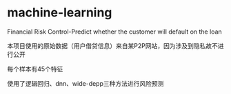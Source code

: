 # machine-learning
Financial Risk Control-Predict whether the customer will default on the loan


本项目使用的原始数据（用户借贷信息）来自某P2P网站，因为涉及到隐私故不进行公开

每个样本有45个特征

使用了逻辑回归、dnn、wide-depp三种方法进行风险预测

